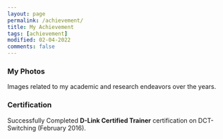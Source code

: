```yaml
---
layout: page
permalink: /achievement/
title: My Achievement
tags: [achievement]
modified: 02-04-2022
comments: false
---
```


### My Photos

Images related to my academic and research endeavors over the years.

### Certification

Successfully Completed **D-Link Certified Trainer** certification on DCT-Switching (February 2016).




